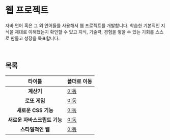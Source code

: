 # 웹 프로젝트
자바 언어 혹은 그 외 언어들를 사용해서 웹 프로젝트를 개발합니다. 학습한 기본직인 지식을 제대로 이해했는지 확인할 수 있고 지식, 기술력, 경험을 쌓을 수 있는 기회를 스스로 만들고 성장을 목표합니다.   

<br/>

## 목록
|타이틀|폴더로 이동|
|:---:|---|
|**계산기**|[이동](https://github.com/Hschan2/EverythingAboutJava/tree/master/Java%C2%B7Web%20Project/Calustor)|
|**로또 게임**|[이동](https://github.com/Hschan2/EverythingAboutJava/tree/master/Java%C2%B7Web%20Project/Lotto)|
|**새로운 CSS 기능**|[이동](https://github.com/Hschan2/EverythingAboutJava/tree/master/Java%C2%B7Web%20Project/New%20CSS%20Function)|
|**새로운 자바스크립트 기능**|[이동](https://github.com/Hschan2/EverythingAboutJava/tree/master/Java%C2%B7Web%20Project/New%20Javascript%20Function)|
|**스타일적인 웹**|[이동](https://github.com/Hschan2/EverythingAboutJava/tree/master/Java%C2%B7Web%20Project/StyleInWeb/CardUI)|